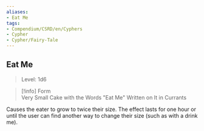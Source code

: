 ```yaml
---
aliases:
- Eat Me
tags:
- Compendium/CSRD/en/Cyphers
- Cypher
- Cypher/Fairy-Tale
---
```


  
## Eat Me  
>Level: 1d6  
  
>[!info] Form  
>Very Small Cake with the Words "Eat Me" Written on It in Currants
  
Causes the eater to grow to twice their size. The effect lasts for one hour or until the user can find another way to change their size (such as with a drink me).